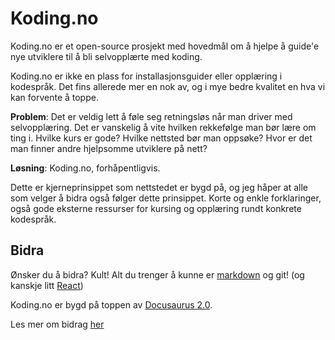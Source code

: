 # Koding.no

Koding.no er et open-source prosjekt med hovedmål om å hjelpe å guide'e nye utviklere til å bli selvopplærte med koding.

Koding.no er ikke en plass for installasjonsguider eller opplæring i kodespråk. Det fins allerede mer en nok av, og i mye bedre kvalitet en hva vi kan forvente å toppe.

**Problem**: Det er veldig lett å føle seg retningsløs når man driver med selvopplæring. Det er vanskelig å vite hvilken rekkefølge man bør lære om ting i. Hvilke kurs er gode? Hvilke nettsted bør man oppsøke? Hvor er det man finner andre hjelpsomme utviklere på nett?

**Løsning**: Koding.no, forhåpentligvis.

Dette er kjerneprinsippet som nettstedet er bygd på, og jeg håper at alle som velger å bidra også følger dette prinsippet. Korte og enkle forklaringer, også gode eksterne ressurser for kursing og opplæring rundt konkrete kodespråk.

## Bidra

Ønsker du å bidra? Kult! Alt du trenger å kunne er [markdown](https://www.markdownguide.org/) og git! (og kanskje litt [React](https://react.dev))

Koding.no er bygd på toppen av [Docusaurus 2.0](https://docusaurus.io/).

Les mer om bidrag [her](https://koding.no/wiki/bidrag)
